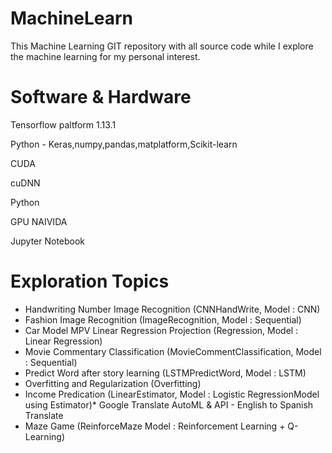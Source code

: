 # MachineLearn

This Machine Learning GIT repository with all source code while I explore the machine learning for my personal interest.

Software & Hardware
===================
Tensorflow paltform 1.13.1

Python - Keras,numpy,pandas,matplatform,Scikit-learn

CUDA

cuDNN

Python 

GPU NAIVIDA

Jupyter Notebook

Exploration Topics
==================
* Handwriting Number Image Recognition (CNNHandWrite, Model : CNN)
* Fashion Image Recognition (ImageRecognition, Model : Sequential)
* Car Model MPV Linear Regression Projection (Regression, Model : Linear Regression)
* Movie Commentary Classification (MovieCommentClassification, Model : Sequential)
* Predict Word after story learning (LSTMPredictWord, Model : LSTM)
* Overfitting and Regularization (Overfitting)
* Income Predication (LinearEstimator, Model : Logistic RegressionModel using Estimator)* Google Translate AutoML & API - English to Spanish Translate 
* Maze Game (ReinforceMaze Model : Reinforcement Learning + Q-Learning)